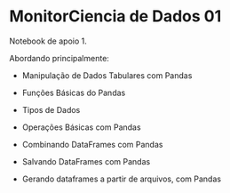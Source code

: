 # MonitorCiencia de Dados 01

Notebook de apoio 1.

Abordando principalmente:

* Manipulação de Dados Tabulares com Pandas

* Funções Básicas do Pandas

* Tipos de Dados

* Operações Básicas com Pandas

* Combinando DataFrames com Pandas

* Salvando DataFrames com Pandas

* Gerando dataframes a partir de arquivos, com Pandas
